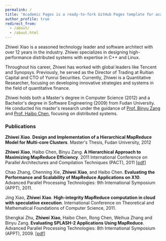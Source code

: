 ```yaml
---
permalink: /
title: "Academic Pages is a ready-to-fork GitHub Pages template for academic personal websites"
author_profile: true
redirect_from: 
  - /about/
  - /about.html
---
```


Zhiwei Xiao is a seasoned technology leader and software architect with over 12 years in the industry. Zhiwei specializes in designing high-performance distributed systems with expertise in C++ and Linux.

Throughout his career, Zhiwei has worked with global leaders like Tencent and Synopsys. Previously, he served as the Director of Trading at Ruitian Capital and CTO of Yunrui Securities. Currently, Zhiwei is a Quantitative Researcher, focusing on developing innovative strategies and systems in the field of quantitative finance.

Zhiwei holds both a Master's degree in Computer Science (2012) and a Bachelor's degree in Software Engineering (2009) from Fudan University. He conducted his master's research under the guidance of [Prof. Binyu Zang](https://ipads.se.sjtu.edu.cn/zh/pub/members/binyu_zang) and [Prof. Haibo Chen](https://ipads.se.sjtu.edu.cn/pub:members:haibo_chen), focusing on distributed systems.

### Publications

**Zhiwei Xiao**. **Design and Implementation of a Hierarchical MapReduce Model for Multi-core Clusters**. Master's Thesis, Fudan University, 2012

**Zhiwei Xiao**, Haibo Chen, Binyu Zang. **A Hierarchical Approach to Maximizing MapReduce Efficiency**. 2011 International Conference on Parallel Architectures and Compilation Techniques (PACT), 2011 [[pdf](files/mr-pact11.pdf)]

Chao Zhang, Chenning Xie, **Zhiwei Xiao**, and Haibo Chen. **Evaluating the Performance and Scalability of MapReduce Applications on X10**. Advanced Parallel Processing Technologies: 9th International Symposium (APPT), 2011.

Jing Xiao, **Zhiwei Xiao**. **High-integrity MapReduce computation in cloud with speculative execution**. International Conference on Theoretical and Mathematical Foundations of Computer Science, 2011.

Shengkai Zhu, **Zhiwei Xiao**, Haibo Chen, Rong Chen, Weihua Zhang and Binyu Zang. **Evaluating SPLASH-2 Applications Using MapReduce**. Advanced Parallel Processing Technologies: 8th International Symposium (APPT), 2009. [[pdf](files/mr-splash2.pdf)]

